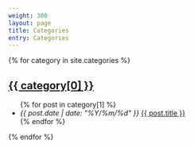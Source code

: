 ```yaml
---
weight: 300
layout: page
title: Categories
entry: Categories
---
```


{% for category in site.categories %}
    <a href="/category/{{ category[0] | slugify }}">
        <h2>{{ category[0] }}</h2>
    </a>
    <ul>
        {% for post in category[1] %}
        <li>
            <i>{{ post.date | date: "%Y/%m/%d" }}</i>
            <a href="{{ post.url }}">{{ post.title }}</a>
        </li>
        {% endfor %}
    </ul>
{% endfor %}